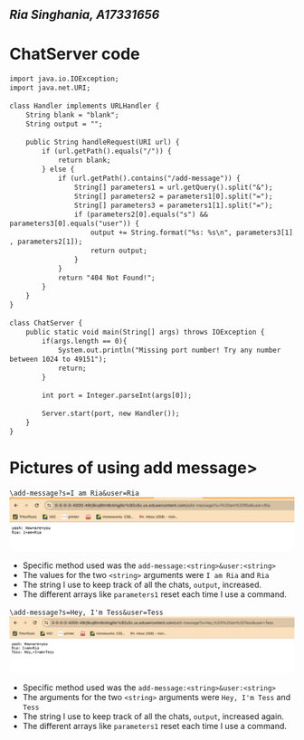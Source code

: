## *Ria Singhania, A17331656*
# ChatServer code
```
import java.io.IOException;
import java.net.URI;

class Handler implements URLHandler {
    String blank = "blank";
    String output = "";

    public String handleRequest(URI url) {
        if (url.getPath().equals("/")) {
            return blank;
        } else {
            if (url.getPath().contains("/add-message")) {
                String[] parameters1 = url.getQuery().split("&");
                String[] parameters2 = parameters1[0].split("=");
                String[] parameters3 = parameters1[1].split("=");
                if (parameters2[0].equals("s") && parameters3[0].equals("user")) {
                    output += String.format("%s: %s\n", parameters3[1] , parameters2[1]);
                    return output;
                }
            }
            return "404 Not Found!";
        }
    }
}

class ChatServer {
    public static void main(String[] args) throws IOException {
        if(args.length == 0){
            System.out.println("Missing port number! Try any number between 1024 to 49151");
            return;
        }

        int port = Integer.parseInt(args[0]);

        Server.start(port, new Handler());
    }
}
```
# Pictures of using add message> 

`\add-message?s=I am Ria&user=Ria`
![Image](https://github.com/riasinghania/cse15l-lab-reports/blob/main/Screen%20Shot%202024-01-24%20at%203.26.44%20PM.png?raw=true) 
* Specific method used was the `add-message:<string>&user:<string>` 
* The values for the two `<string>` arguments were `I am Ria` and `Ria`
* The string I use to keep track of all the chats, `output`,  increased.
* The different arrays like `parameters1` reset each time I use a command.

`\add-message?s=Hey, I'm Tess&user=Tess`
![Image](https://github.com/riasinghania/cse15l-lab-reports/blob/main/Screen%20Shot%202024-01-24%20at%203.26.58%20PM.png?raw=true)
* Specific method used was the `add-message:<string>&user:<string>` 
* The arguments for the two `<string>` arguments  were `Hey, I'm Tess` and `Tess`
* The string I use to keep track of all the chats, `output`, increased again.
* The different arrays like `parameters1` reset each time I use a command.






